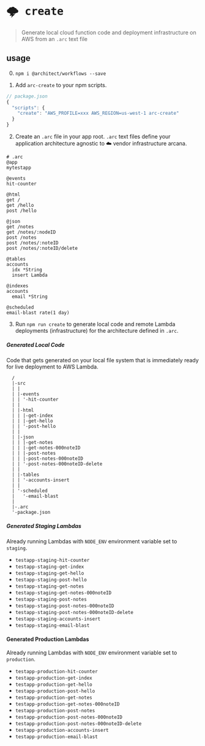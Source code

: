 # <kbd>:cloud_with_lightning: create</kbd>

> Generate local cloud function code and deployment infrastructure on AWS from an `.arc` text file

## usage

0. `npm i @architect/workflows --save`

1. Add `arc-create` to your npm scripts.


```javascript
// package.json
{
  "scripts": {
    "create": "AWS_PROFILE=xxx AWS_REGION=us-west-1 arc-create"
  }
}
```

2. Create an `.arc` file in your app root. `.arc` text files define your application architecture agnostic to :cloud: vendor infrastructure arcana.

```
# .arc
@app
mytestapp

@events
hit-counter

@html
get /
get /hello
post /hello

@json
get /notes
get /notes/:nodeID
post /notes
post /notes/:noteID
post /notes/:noteID/delete

@tables
accounts
  idx *String
  insert Lambda

@indexes
accounts
  email *String

@scheduled
email-blast rate(1 day)
```

3. Run `npm run create` to generate local code and remote Lambda deployments (infrastructure) for the architecture defined in `.arc`.

##### Generated Local Code 

Code that gets generated on your local file system that is immediately ready for live deployment to AWS Lambda.

```
  / 
  |-src
  | |
  | |-events
  | | '-hit-counter 
  | |
  | |-html
  | | |-get-index 
  | | |-get-hello
  | | '-post-hello
  | | 
  | |-json 
  | | |-get-notes
  | | |-get-notes-000noteID
  | | |-post-notes
  | | |-post-notes-000noteID
  | | '-post-notes-000noteID-delete
  | | 
  | |-tables 
  | | '-accounts-insert
  | | 
  | '-scheduled
  |   '-email-blast
  |
  |-.arc
  '-package.json

```  

##### Generated Staging Lambdas 

Already running Lambdas with `NODE_ENV` environment variable set to `staging`.

- `testapp-staging-hit-counter`
- `testapp-staging-get-index`
- `testapp-staging-get-hello`
- `testapp-staging-post-hello`
- `testapp-staging-get-notes`
- `testapp-staging-get-notes-000noteID`
- `testapp-staging-post-notes`
- `testapp-staging-post-notes-000noteID` 
- `testapp-staging-post-notes-000noteID-delete` 
- `testapp-staging-accounts-insert`
- `testapp-staging-email-blast`

#### Generated Production Lambdas

Already running Lambdas with `NODE_ENV` environment variable set to `production`.

- `testapp-production-hit-counter`
- `testapp-production-get-index`
- `testapp-production-get-hello`
- `testapp-production-post-hello`
- `testapp-production-get-notes`
- `testapp-production-get-notes-000noteID`
- `testapp-production-post-notes`
- `testapp-production-post-notes-000noteID`
- `testapp-production-post-notes-000noteID-delete`
- `testapp-production-accounts-insert`
- `testapp-production-email-blast`
